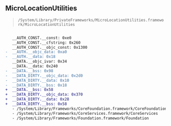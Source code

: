 ## MicroLocationUtilities

> `/System/Library/PrivateFrameworks/MicroLocationUtilities.framework/MicroLocationUtilities`

```diff

   __AUTH_CONST.__const: 0xe0
   __AUTH_CONST.__cfstring: 0x260
   __AUTH_CONST.__objc_const: 0x1300
-  __AUTH.__objc_data: 0xa0
-  __AUTH.__data: 0x18
   __DATA.__objc_ivar: 0x34
   __DATA.__data: 0x240
-  __DATA.__bss: 0x98
-  __DATA_DIRTY.__objc_data: 0x2d0
-  __DATA_DIRTY.__data: 0x10
-  __DATA_DIRTY.__bss: 0x18
+  __DATA.__bss: 0x58
+  __DATA_DIRTY.__objc_data: 0x370
+  __DATA_DIRTY.__data: 0x28
+  __DATA_DIRTY.__bss: 0x58
   - /System/Library/Frameworks/CoreFoundation.framework/CoreFoundation
   - /System/Library/Frameworks/CoreServices.framework/CoreServices
   - /System/Library/Frameworks/Foundation.framework/Foundation

```
